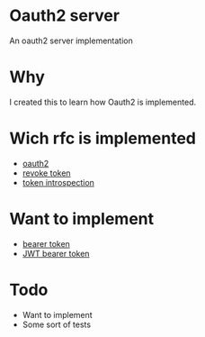 # Oauth2 server
An oauth2 server implementation
 
# Why
I created this to learn how Oauth2 is implemented.

# Wich rfc is implemented

- [oauth2](https://tools.ietf.org/html/rfc6749)
- [revoke token](https://tools.ietf.org/html/rfc7009)
- [token introspection](https://tools.ietf.org/html/rfc7662)

# Want to implement
- [bearer token](https://tools.ietf.org/html/rfc6750)
- [JWT bearer token](https://tools.ietf.org/html/rfc7523)

# Todo
- Want to implement
- Some sort of tests
